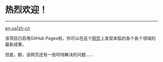 # 热烈欢迎！
***

[en-us](./en-us/README_en.md)|[zh-cn](README.md)

该项目已启用GitHub Pages啦，你可以在这个[网页](https://icefox0.github.io//icefox-blog/)上发现本狐的各个各个领域的最新成果。

但是，额，该网页还有一些叩待解决的问题......

